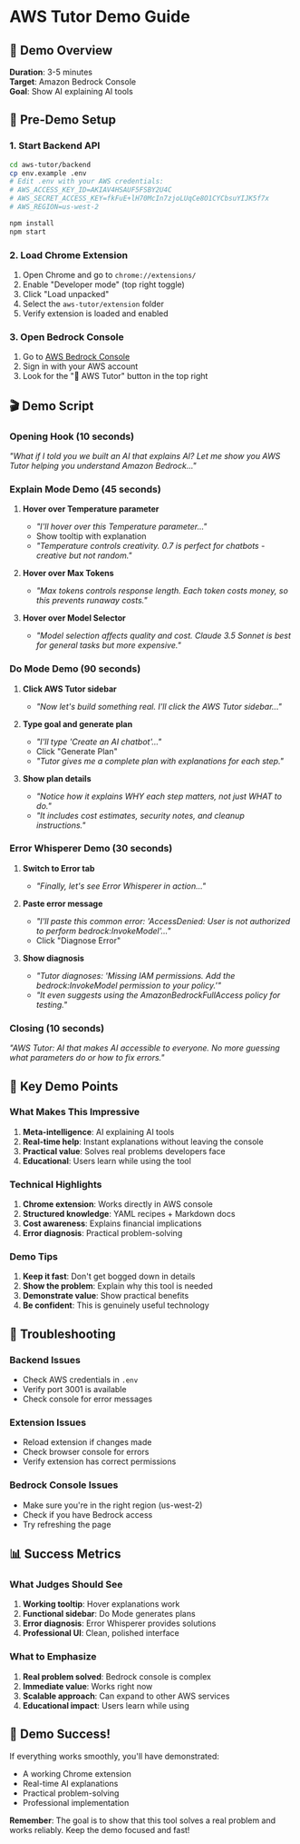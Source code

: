 # AWS Tutor Demo Guide

## 🎯 Demo Overview

**Duration**: 3-5 minutes  
**Target**: Amazon Bedrock Console  
**Goal**: Show AI explaining AI tools

## 🚀 Pre-Demo Setup

### 1. Start Backend API

```bash
cd aws-tutor/backend
cp env.example .env
# Edit .env with your AWS credentials:
# AWS_ACCESS_KEY_ID=AKIAV4HSAUF5FSBY2U4C
# AWS_SECRET_ACCESS_KEY=fkFuE+lH70McIn7zjoLUqCe8O1CYCbsuYIJK5f7x
# AWS_REGION=us-west-2

npm install
npm start
```

### 2. Load Chrome Extension

1. Open Chrome and go to `chrome://extensions/`
2. Enable "Developer mode" (top right toggle)
3. Click "Load unpacked"
4. Select the `aws-tutor/extension` folder
5. Verify extension is loaded and enabled

### 3. Open Bedrock Console

1. Go to [AWS Bedrock Console](https://us-west-2.console.aws.amazon.com/bedrock/)
2. Sign in with your AWS account
3. Look for the "🧠 AWS Tutor" button in the top right

## 🎬 Demo Script

### Opening Hook (10 seconds)

_"What if I told you we built an AI that explains AI? Let me show you AWS Tutor helping you understand Amazon Bedrock..."_

### Explain Mode Demo (45 seconds)

1. **Hover over Temperature parameter**

   - _"I'll hover over this Temperature parameter..."_
   - Show tooltip with explanation
   - _"Temperature controls creativity. 0.7 is perfect for chatbots - creative but not random."_

2. **Hover over Max Tokens**

   - _"Max tokens controls response length. Each token costs money, so this prevents runaway costs."_

3. **Hover over Model Selector**
   - _"Model selection affects quality and cost. Claude 3.5 Sonnet is best for general tasks but more expensive."_

### Do Mode Demo (90 seconds)

1. **Click AWS Tutor sidebar**

   - _"Now let's build something real. I'll click the AWS Tutor sidebar..."_

2. **Type goal and generate plan**

   - _"I'll type 'Create an AI chatbot'..."_
   - Click "Generate Plan"
   - _"Tutor gives me a complete plan with explanations for each step."_

3. **Show plan details**
   - _"Notice how it explains WHY each step matters, not just WHAT to do."_
   - _"It includes cost estimates, security notes, and cleanup instructions."_

### Error Whisperer Demo (30 seconds)

1. **Switch to Error tab**

   - _"Finally, let's see Error Whisperer in action..."_

2. **Paste error message**

   - _"I'll paste this common error: 'AccessDenied: User is not authorized to perform bedrock:InvokeModel'..."_
   - Click "Diagnose Error"

3. **Show diagnosis**
   - _"Tutor diagnoses: 'Missing IAM permissions. Add the bedrock:InvokeModel permission to your policy.'"_
   - _"It even suggests using the AmazonBedrockFullAccess policy for testing."_

### Closing (10 seconds)

_"AWS Tutor: AI that makes AI accessible to everyone. No more guessing what parameters do or how to fix errors."_

## 🎯 Key Demo Points

### What Makes This Impressive

1. **Meta-intelligence**: AI explaining AI tools
2. **Real-time help**: Instant explanations without leaving the console
3. **Practical value**: Solves real problems developers face
4. **Educational**: Users learn while using the tool

### Technical Highlights

1. **Chrome extension**: Works directly in AWS console
2. **Structured knowledge**: YAML recipes + Markdown docs
3. **Cost awareness**: Explains financial implications
4. **Error diagnosis**: Practical problem-solving

### Demo Tips

1. **Keep it fast**: Don't get bogged down in details
2. **Show the problem**: Explain why this tool is needed
3. **Demonstrate value**: Show practical benefits
4. **Be confident**: This is genuinely useful technology

## 🚨 Troubleshooting

### Backend Issues

- Check AWS credentials in `.env`
- Verify port 3001 is available
- Check console for error messages

### Extension Issues

- Reload extension if changes made
- Check browser console for errors
- Verify extension has correct permissions

### Bedrock Console Issues

- Make sure you're in the right region (us-west-2)
- Check if you have Bedrock access
- Try refreshing the page

## 📊 Success Metrics

### What Judges Should See

1. **Working tooltip**: Hover explanations work
2. **Functional sidebar**: Do Mode generates plans
3. **Error diagnosis**: Error Whisperer provides solutions
4. **Professional UI**: Clean, polished interface

### What to Emphasize

1. **Real problem solved**: Bedrock console is complex
2. **Immediate value**: Works right now
3. **Scalable approach**: Can expand to other AWS services
4. **Educational impact**: Users learn while using

## 🎉 Demo Success!

If everything works smoothly, you'll have demonstrated:

- A working Chrome extension
- Real-time AI explanations
- Practical problem-solving
- Professional implementation

**Remember**: The goal is to show that this tool solves a real problem and works reliably. Keep the demo focused and fast!
